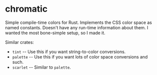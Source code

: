 # chromatic

Simple compile-time colors for Rust.  Implements the CSS color space as named constants.
Doesn't have any run-time information about them.  I wanted the most bone-simple setup,
so I made it.

Similar crates:

 * `tint` -- Use this if you want string-to-color conversions.
 * `palette` -- Use this if you want lots of color space conversions and such.
 * `scarlet` -- Similar to `palette`.
